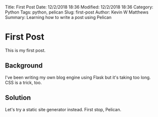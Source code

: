 Title: First Post
Date: 12/2/2018 18:36
Modified: 12/2/2018 18:36
Category: Python
Tags: python, pelican
Slug: first-post
Author: Kevin W Matthews
Summary: Learning how to write a post using Pelican


# First Post

This is my first post.


## Background

I've been writing my own blog engine using Flask but it's taking too long.
CSS is a trick, too.


## Solution

Let's try a static site generator instead.
First stop, Pelican.
